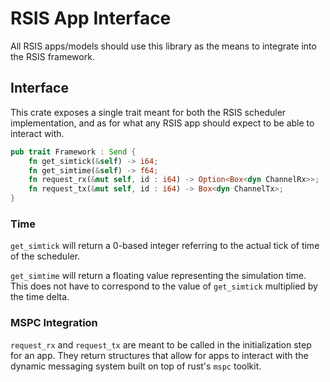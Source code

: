 # RSIS App Interface
All RSIS apps/models should use this library as the means to integrate into the RSIS framework.

## Interface
This crate exposes a single trait meant for both the RSIS scheduler implementation, and as for what any RSIS app should expect to be able to interact with.

```rust
pub trait Framework : Send {
    fn get_simtick(&self) -> i64;
    fn get_simtime(&self) -> f64;
    fn request_rx(&mut self, id : i64) -> Option<Box<dyn ChannelRx>>;
    fn request_tx(&mut self, id : i64) -> Box<dyn ChannelTx>;
}
```

### Time
`get_simtick` will return a 0-based integer referring to the actual tick of time of the scheduler.

`get_simtime` will return a floating value representing the simulation time. This does not have to correspond to the value of `get_simtick` multiplied by the time delta.

### MSPC Integration
`request_rx` and `request_tx` are meant to be called in the initialization step for an app. They return structures that allow for apps to interact with the dynamic messaging system built on top of rust's `mspc` toolkit.
